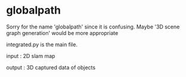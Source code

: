 # globalpath
Sorry for the name 'globalpath' since it is confusing. Maybe '3D scene graph generation' would be more appropriate

integrated.py is the main file. 

input : 2D slam map

output : 3D captured data of objects
